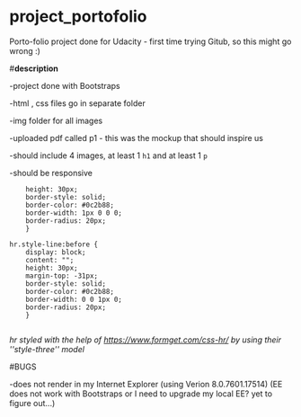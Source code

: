 # project_portofolio
Porto-folio project done for Udacity - first time trying Gitub, so this might go wrong :)

#**description**

-project done with Bootstraps

-html , css files go in separate folder

-img folder for all images

-uploaded pdf called p1 - this was the mockup that should inspire us

-should include 4 images, at least 1 `h1` and at least 1 `p`

-should be responsive


```.style-line {
    height: 30px;
    border-style: solid;
    border-color: #0c2b88;
    border-width: 1px 0 0 0;
    border-radius: 20px;
    }

hr.style-line:before {
    display: block;
    content: "";
    height: 30px;
    margin-top: -31px;
    border-style: solid;
    border-color: #0c2b88;
    border-width: 0 0 1px 0;
    border-radius: 20px;
    }
    
```
_hr styled with the help of https://www.formget.com/css-hr/
by using their ''style-three'' model_

#BUGS

-does not render in my Internet Explorer (using Verion 8.0.7601.17514)
(EE does not work with Bootstraps or I need to upgrade my local EE? yet to figure out...)


